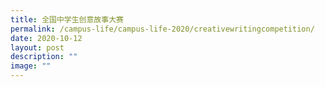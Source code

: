 ```yaml
---
title: 全国中学生创意故事大赛
permalink: /campus-life/campus-life-2020/creativewritingcompetition/
date: 2020-10-12
layout: post
description: ""
image: ""
---
```

